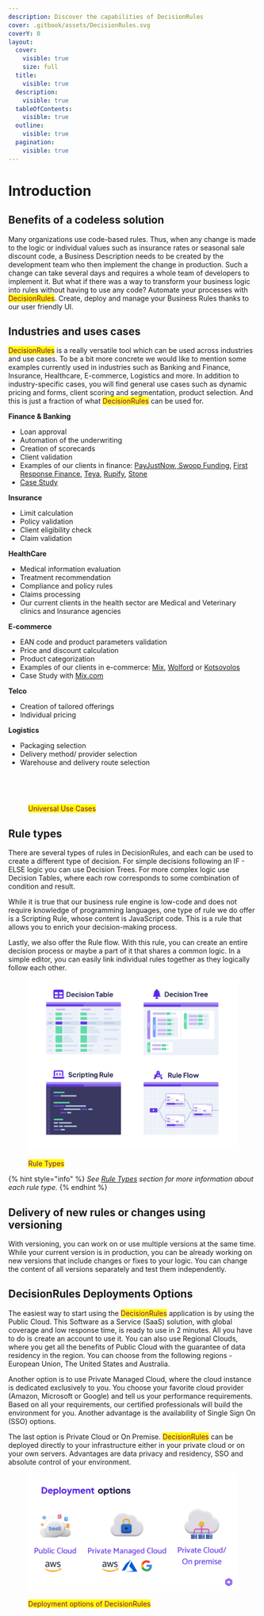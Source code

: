 ```yaml
---
description: Discover the capabilities of DecisionRules
cover: .gitbook/assets/DecisionRules.svg
coverY: 0
layout:
  cover:
    visible: true
    size: full
  title:
    visible: true
  description:
    visible: true
  tableOfContents:
    visible: true
  outline:
    visible: true
  pagination:
    visible: true
---
```


# Introduction

## Benefits of a codeless solution

Many organizations use code-based rules. Thus, when any change is made to the logic or individual values such as insurance rates or seasonal sale discount code, a Business Description needs to be created by the development team who then implement the change in production. Such a change can take several days and requires a whole team of developers to implement it. But what if there was a way to transform your business logic into rules without having to use any code? Automate your processes with <mark style="color:purple;">DecisionRules</mark>. Create, deploy and manage your Business Rules thanks to our user friendly UI.

## Industries and uses cases

<mark style="color:purple;">DecisionRules</mark> is a really versatile tool which can be used across industries and use cases. To be a bit more concrete we would like to mention some examples currently used in industries such as Banking and Finance, Insurance, Healthcare, E-commerce, Logistics and more. In addition to industry-specific cases, you will find general use cases such as dynamic pricing and forms, client scoring and segmentation, product selection. And this is just a fraction of what <mark style="color:purple;">DecisionRules</mark> can be used for.



**Finance & Banking**

* Loan approval
* Automation of the underwriting
* Creation of scorecards
* Client validation
* Examples of our clients in finance: [PayJustNow](https://payjustnow.com/),[ Swoop Funding](https://swoopfunding.com/), [First Response Finance](https://www.firstresponsefinance.co.uk/), [Teya](https://teya.com/cz/home), [Rupify](https://www.rupifi.com/), [Stone](https://www.stone.com.br/)
* [Case Study](https://www.decisionrules.io/articles/using-decision-rules-for-lending-financial-services)

**Insurance**

* Limit calculation
* Policy validation
* Client eligibility check
* Claim validation

**HealthCare**

* Medical information evaluation
* Treatment recommendation
* Compliance and policy rules
* Claims processing
* Our current clients in the health sector are Medical and Veterinary clinics and Insurance agencies&#x20;

**E-commerce**

* EAN code and product parameters validation
* Price and discount calculation
* Product categorization
* Examples of our clients in e-commerce: [Mix](https://mix.co.uk/), [Wolford](https://www.wolfordshop.cz/) or [Kotsovolos](https://www.kotsovolos.gr/)
* Case Study with [Mix.com](https://www.decisionrules.io/articles/clients-case-study-e-commerce)

**Telco**

* Creation of tailored offerings
* Individual pricing

**Logistics**

* Packaging selection
* Delivery method/ provider selection
* Warehouse and delivery route selection

<figure><img src="https://lh7-us.googleusercontent.com/q8J5gYu2S_c-4DApTWQeGVak97W-VgWa5ugMOvsg3JZgsLgrGECAl2fqM4zfgfJisaMyaeGLa8d6_G1gsWbGkux9kVw8FBrC-kYsHygYHtsngb8lzj9la2z2FGu905uCsWP9dEJUovAVP3jG1-P8tEs" alt=""><figcaption></figcaption></figure>

<figure><img src="https://lh7-us.googleusercontent.com/vIOcaUNZlQQP5e7qBoTLWjh_j5rTLfK28G_lxDyXkpth24jHS2EcAGqR9TFEVNAVrqBgpUNY9SoWidU-m61HFGCPzZlknEdSfWDViCvOpbWkRtUnIDA-ezuAfIFpSNCGANfZMlpS0hgg4KjpeZ3bRyw" alt=""><figcaption><p><mark style="color:purple;">Universal Use Cases</mark></p></figcaption></figure>

## Rule types

There are several types of rules in DecisionRules, and each can be used to create a different type of decision. For simple decisions following an IF - ELSE logic you can use Decision Trees. For more complex logic use Decision Tables, where each row corresponds to some combination of condition and result.

While it is true that our business rule engine is low-code and does not require knowledge of programming languages, one type of rule we do offer is a Scripting Rule, whose content is JavaScript code. This is a rule that allows you to enrich your decision-making process.

Lastly, we also offer the Rule flow. With this rule, you can create an entire decision process or maybe a part of it that shares a common logic. In a simple editor, you can easily link individual rules together as they logically follow each other.

<figure><img src=".gitbook/assets/Travel Insurance app.png" alt=""><figcaption><p><mark style="color:purple;">Rule Types</mark></p></figcaption></figure>

{% hint style="info" %}
_See_ [_Rule Types_](broken-reference) _section for more information about each rule type._
{% endhint %}

## Delivery of new rules or changes using versioning

With versioning, you can work on or use multiple versions at the same time. While your current version is in production, you can be already working on new versions that include changes or fixes to your logic. You can change the content of all versions separately and test them independently.

## DecisionRules Deployments Options

The easiest way to start using the <mark style="color:purple;">DecisionRules</mark> application is by using the Public Cloud. This Software as a Service (SaaS) solution, with global coverage and low response time, is ready to use in 2 minutes. All you have to do is create an account to use it. You can also use Regional Clouds, where you get all the benefits of Public Cloud with the guarantee of data residency in the region. You can choose from the following regions - European Union, The United States and Australia.

Another option is to use Private Managed Cloud, where the cloud instance is dedicated exclusively to you. You choose your favorite cloud provider (Amazon, Microsoft or Google) and tell us your performance requirements. Based on all your requirements, our certified professionals will build the environment for you. Another advantage is the availability of Single Sign On (SSO) options.

The last option is Private Cloud or On Premise. <mark style="color:purple;">DecisionRules</mark> can be deployed directly to your infrastructure either in your private cloud or on your own servers. Advantages are data privacy and residency, SSO and absolute control of your environment.

<figure><img src=".gitbook/assets/Demo Prezentace (2).png" alt=""><figcaption><p><mark style="color:purple;">Deployment options of DecisionRules</mark></p></figcaption></figure>
